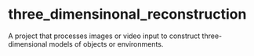 # three_dimensinonal_reconstruction
A project that processes images or video input to construct three-dimensional models of objects or environments.
